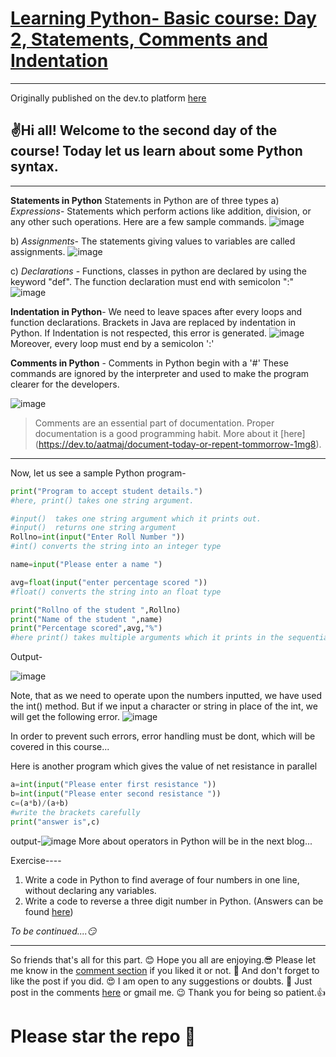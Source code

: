 # [Learning Python- Basic course: Day 2, Statements, Comments and Indentation](https://dev.to/aatmaj/learning-python-basic-course-day-2-statements-comments-and-indentation-5b71)
---
Originally published on the dev.to platform [here](https://dev.to/aatmaj/learning-python-basic-course-day-2-statements-comments-and-indentation-5b71)


✌️Hi all! Welcome to the second day of the course! Today let us learn about some Python syntax.
---
____

**Statements in Python**
Statements in Python are of three types
 a) *Expressions*- Statements which perform actions like addition, division, or any other such operations.
Here are a few sample commands.
![image](https://dev-to-uploads.s3.amazonaws.com/uploads/articles/63vyhu0x4l4mtuurtkmy.png)
 

b) *Assignments*- The statements giving values to variables are called assignments.
![image](https://dev-to-uploads.s3.amazonaws.com/uploads/articles/fx7jfp4nat30849nlf7x.png)
 
c) *Declarations* - Functions, classes in python are declared by using the keyword "def". The function declaration must end with semicolon ":"
![image](https://dev-to-uploads.s3.amazonaws.com/uploads/articles/6lq9a7kd4jba8emr8611.png) 

**Indentation in Python**- We need to leave spaces after every loops and function declarations. Brackets in Java are replaced by indentation in Python.
If Indentation is not respected, this error is generated.
 ![image](https://dev-to-uploads.s3.amazonaws.com/uploads/articles/gw6pdo7kylnnxmu1bzvb.png)
Moreover, every loop must end by a semicolon ':'

**Comments in Python** - Comments in Python begin with a '#' These commands are ignored by the interpreter and used to make the program clearer for the developers.

![image](https://dev-to-uploads.s3.amazonaws.com/uploads/articles/1ivssdmwsicnf0gghb02.png)

> Comments are an essential part of documentation. Proper documentation is a good programming habit. More about it [here] 
  (https://dev.to/aatmaj/document-today-or-repent-tommorrow-1mg8).

---

Now, let us see a sample Python program-
```python
print("Program to accept student details.") 
#here, print() takes one string argument.

#input()  takes one string argument which it prints out.
#input()  returns one string argument
Rollno=int(input("Enter Roll Number ")) 
#int() converts the string into an integer type

name=input("Please enter a name ")

avg=float(input("enter percentage scored "))
#float() converts the string into an float type

print("Rollno of the student ",Rollno)
print("Name of the student ",name)
print("Percentage scored",avg,"%")
#here print() takes multiple arguments which it prints in the sequential order

```
Output-

![image](https://dev-to-uploads.s3.amazonaws.com/uploads/articles/anryspmfuk101cb7oc1i.png)
 
Note, that as we need to operate upon the numbers inputted, we have used the int() method.
But if we input a character or string in place of the int, we will get the following error.
![image](https://dev-to-uploads.s3.amazonaws.com/uploads/articles/uflvv8cbm4ouai7uj8z2.png)
 
In order to prevent such errors, error handling must be dont, which will be covered in this course...

Here is another program which gives the value of net resistance in parallel
```python
a=int(input("Please enter first resistance "))
b=int(input("Please enter second resistance "))
c=(a*b)/(a+b)
#write the brackets carefully
print("answer is",c)
```
output-![image](https://dev-to-uploads.s3.amazonaws.com/uploads/articles/c45pic9jsdzmhfhdq343.png)
More about operators in Python will be in the next blog... 

Exercise----
  1) Write a code in Python to find average of four numbers in one line, without declaring any variables.
  2) Write a code to reverse a three digit number in Python.
(Answers can be found [here](https://github.com/Aatmaj-Zephyr/Learning-Python/blob/da79fe42615a3a3755a78e7df7e1bbd13c35d56a/Basic/Day%202/Exercise%20solutions/Average%20of%20four%20numbers.py))


*To be continued....😏*
____
So friends that's all for this part. 😊 Hope you all are enjoying.😎 Please let me know in the [comment section](https://dev.to/aatmaj/learning-python-basic-course-day-2-statements-comments-and-indentation-5b71) if you liked it or not. 🧐 And don't forget to like the post if you did. 😍 I am open to any suggestions or doubts. 🤠 Just post in the comments [here](https://dev.to/aatmaj/learning-python-basic-course-day-2-statements-comments-and-indentation-5b71) or gmail me. 😉
Thank you for being so patient.👍

# Please star the repo 🤩
